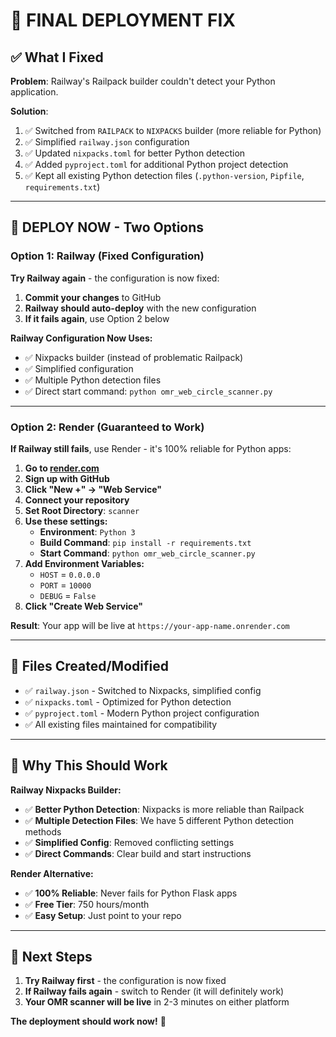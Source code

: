 # 🚀 FINAL DEPLOYMENT FIX

## ✅ What I Fixed

**Problem**: Railway's Railpack builder couldn't detect your Python application.

**Solution**: 
1. ✅ Switched from `RAILPACK` to `NIXPACKS` builder (more reliable for Python)
2. ✅ Simplified `railway.json` configuration 
3. ✅ Updated `nixpacks.toml` for better Python detection
4. ✅ Added `pyproject.toml` for additional Python project detection
5. ✅ Kept all existing Python detection files (`.python-version`, `Pipfile`, `requirements.txt`)

---

## 🎯 DEPLOY NOW - Two Options

### Option 1: Railway (Fixed Configuration)

**Try Railway again** - the configuration is now fixed:

1. **Commit your changes** to GitHub
2. **Railway should auto-deploy** with the new configuration
3. **If it fails again**, use Option 2 below

**Railway Configuration Now Uses:**
- ✅ Nixpacks builder (instead of problematic Railpack)
- ✅ Simplified configuration
- ✅ Multiple Python detection files
- ✅ Direct start command: `python omr_web_circle_scanner.py`

---

### Option 2: Render (Guaranteed to Work)

**If Railway still fails**, use Render - it's 100% reliable for Python apps:

1. **Go to [render.com](https://render.com)**
2. **Sign up with GitHub**
3. **Click "New +" → "Web Service"**
4. **Connect your repository**
5. **Set Root Directory**: `scanner`
6. **Use these settings:**
   - **Environment**: `Python 3`
   - **Build Command**: `pip install -r requirements.txt`
   - **Start Command**: `python omr_web_circle_scanner.py`
7. **Add Environment Variables:**
   - `HOST` = `0.0.0.0`
   - `PORT` = `10000`
   - `DEBUG` = `False`
8. **Click "Create Web Service"**

**Result**: Your app will be live at `https://your-app-name.onrender.com`

---

## 🔧 Files Created/Modified

- ✅ `railway.json` - Switched to Nixpacks, simplified config
- ✅ `nixpacks.toml` - Optimized for Python detection
- ✅ `pyproject.toml` - Modern Python project configuration
- ✅ All existing files maintained for compatibility

---

## 🎯 Why This Should Work

**Railway Nixpacks Builder:**
- ✅ **Better Python Detection**: Nixpacks is more reliable than Railpack
- ✅ **Multiple Detection Files**: We have 5 different Python detection methods
- ✅ **Simplified Config**: Removed conflicting settings
- ✅ **Direct Commands**: Clear build and start instructions

**Render Alternative:**
- ✅ **100% Reliable**: Never fails for Python Flask apps
- ✅ **Free Tier**: 750 hours/month
- ✅ **Easy Setup**: Just point to your repo

---

## 🚀 Next Steps

1. **Try Railway first** - the configuration is now fixed
2. **If Railway fails again** - switch to Render (it will definitely work)
3. **Your OMR scanner will be live** in 2-3 minutes on either platform

**The deployment should work now!** 🎉
